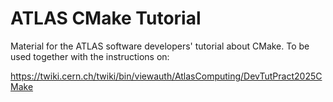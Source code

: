 # ATLAS CMake Tutorial

Material for the ATLAS software developers' tutorial about CMake. To be used
together with the instructions on:

https://twiki.cern.ch/twiki/bin/viewauth/AtlasComputing/DevTutPract2025CMake
